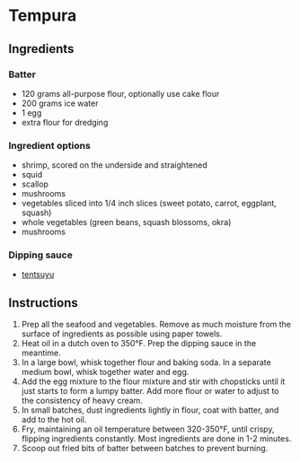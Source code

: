 # Tempura

## Ingredients

### Batter

- 120 grams all-purpose flour, optionally use cake flour
- 200 grams ice water
- 1 egg
- extra flour for dredging

### Ingredient options

- shrimp, scored on the underside and straightened
- squid
- scallop
- mushrooms
- vegetables sliced into 1/4 inch slices (sweet potato, carrot, eggplant, squash)
- whole vegetables (green beans, squash blossoms, okra)
- mushrooms

### Dipping sauce

- [tentsuyu](tentsuyu.md)

## Instructions

1. Prep all the seafood and vegetables. Remove as much moisture from the surface of ingredients as possible using paper towels.
2. Heat oil in a dutch oven to 350°F. Prep the dipping sauce in the meantime.
3. In a large bowl, whisk together flour and baking soda. In a separate medium bowl, whisk together water and egg.
4. Add the egg mixture to the flour mixture and stir with chopsticks until it just starts to form a lumpy batter. Add more flour or water to adjust to the consistency of heavy cream.
5. In small batches, dust ingredients lightly in flour, coat with batter, and add to the hot oil.
6. Fry, maintaining an oil temperature between 320-350°F, until crispy, flipping ingredients constantly. Most ingredients are done in 1-2 minutes.
7. Scoop out fried bits of batter between batches to prevent burning.
